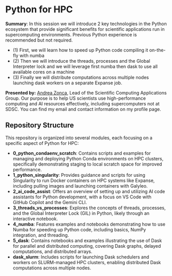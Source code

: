 # Python for HPC

**Summary**: In this session we will introduce 2 key technologies in the Python ecosystem that provide significant benefits for scientific applications run in supercomputing environments. Previous Python experience is recommended but not required. 
* (1) First, we will learn how to speed up Python code compiling it on-the-fly with numba
* (2) Then we will introduce the threads, processes and the Global Interpreter lock and we will leverage first numba then dask to use all available cores on a machine
* (3) Finally we will distribute computations across multiple nodes launching dask workers on a separate Expanse job.

**Presented by:** [Andrea Zonca](https://www.sdsc.edu/research/researcher_spotlight/zonca_andrea.html), Lead of the Scientific Computing Applications Group. Our purpose is to help US scientists use high-performance computing and AI resources effectively, including supercomputers not at SDSC. You can find my email and contact information on my profile page.

## Repository Structure

This repository is organized into several modules, each focusing on a specific aspect of Python for HPC:

*   **0_python_condaenv_scratch**: Contains scripts and examples for managing and deploying Python Conda environments on HPC clusters, specifically demonstrating staging to local scratch space for improved performance.
*   **1_python_singularity**: Provides guidance and scripts for using Singularity to run Docker containers on HPC systems like Expanse, including pulling images and launching containers with Galyleo.
*   **2_ai_code_assist**: Offers an overview of setting up and utilizing AI code assistants for Python development, with a focus on VS Code with GitHub Copilot and the Gemini CLI.
*   **3_threads_vs_processes**: Explores the concepts of threads, processes, and the Global Interpreter Lock (GIL) in Python, likely through an interactive notebook.
*   **4_numba**: Features examples and notebooks demonstrating how to use Numba for speeding up Python code, including basics, NumPy integration, and threading.
*   **5_dask**: Contains notebooks and examples illustrating the use of Dask for parallel and distributed computing, covering Dask graphs, delayed computations, and distributed arrays.
*   **dask_slurm**: Includes scripts for launching Dask schedulers and workers on SLURM-managed HPC clusters, enabling distributed Dask computations across multiple nodes.
